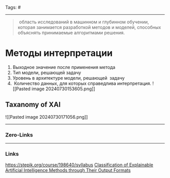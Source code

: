 Tags: #
____
> область исследований в машинном и глубинном обучении, которая занимается разработкой методов и моделей, способных объяснять принимаемые алгоритмами решения.

# Методы интерпретации
1. Выходное значение после применения метода 
2. Тип модели, решающей задачу
3. Уровень в архитектуре модели, решающей  задачу
4.  Количество данных, для которых справедлива интерпретация.
![[Pasted image 20240730153605.png]]

## Taxanomy of XAI
![[Pasted image 20240730171056.png]]
____
### Zero-Links

____
### Links
https://stepik.org/course/198640/syllabus
[Classification of Explainable Artificial Intelligence Methods through Their Output Formats](https://www.researchgate.net/publication/353687759_Classification_of_Explainable_Artificial_Intelligence_Methods_through_Their_Output_Formats)